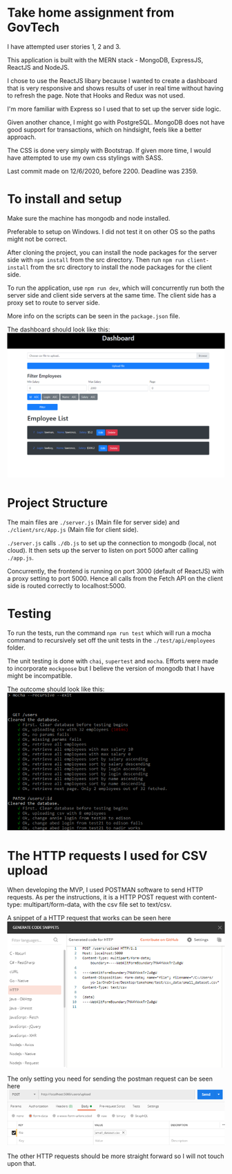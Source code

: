 # Take home assignment from GovTech

I have attempted user stories 1, 2 and 3.

This application is built with the MERN stack - MongoDB, ExpressJS, ReactJS and NodeJS.

I chose to use the ReactJS libary because I wanted to create a dashboard that is very responsive and shows results of user in real time without having
to refresh the page. Note that Hooks and Redux was not used.

I'm more familiar with Express so I used that to set up the server side logic.

Given another chance, I might go with PostgreSQL. MongoDB does not have good support for transactions, which on hindsight, feels like a better approach.

The CSS is done very simply with Bootstrap. If given more time, I would have attempted to use my own css stylings with SASS.

Last commit made on 12/6/2020, before 2200. Deadline was 2359.


# To install and setup
Make sure the machine has mongodb and node installed.

Preferable to setup on Windows. I did not test it on other OS so the paths might not be correct.

After cloning the project, you can install the node packages for the server side with `npm install` from the src directory. Then run `npm run client-install` from the src directory to install the node packages for the client side.

To run the application, use `npm run dev`, which will concurrently run both the server side and client side servers at the same time. The client side has a proxy set to route to server side.

More info on the scripts can be seen in the `package.json` file.

The dashboard should look like this:
![dashboard](./images/dashboard.PNG)

# Project Structure
The main files are `./server.js` (Main file for server side) and `./client/src/App.js` (Main file for client side).

`./server.js` calls `./db.js` to set up the connection to mongodb (local, not cloud). It then sets up the server to listen on port 5000 after calling `./app.js`.

Concurrently, the frontend is running on port 3000 (default of ReactJS) with a proxy setting to port 5000. Hence all calls from the Fetch API on the client side is routed correctly to localhost:5000.


# Testing
To run the tests, run the command `npm run test` which will run a mocha command to recursively set off the unit tests in the `./test/api/employees` folder.

The unit testing is done with `chai`, `supertest` and `mocha`. Efforts were made to incorporate `mockgoose` but I believe the version of mongodb that I have might be incompatible.

The outcome should look like this:
![test_outcome](./images/test_outcome.PNG)

# The HTTP requests I used for CSV upload
When developing the MVP, I used POSTMAN software to send HTTP requests. As per the instructions, it is a HTTP POST request with content-type: multipart/form-data, with the csv file set to text/csv.

A snippet of a HTTP request that works can be seen here
![csv_upload](./images/postman_csv.PNG)

The only setting you need for sending the postman request can be seen here
![postman_setting](./images/postman_setting.PNG)

The other HTTP requests should be more straight forward so I will not touch upon that.



